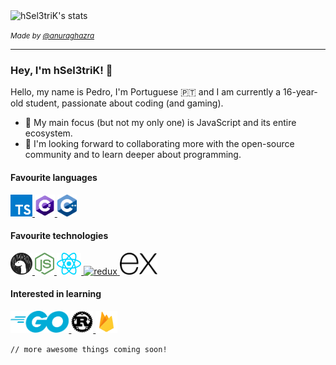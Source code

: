 <img alt="hSel3triK's stats" src="https://github-readme-stats.vercel.app/api?username=hSel3triK&show_icons=true&line_height=30&icon_color=1374EF&title_color=000&text_color=696969" />

<i><small>Made by <a target="_blank" href="https://github.com/anuraghazra">@anuraghazra</a></small></i>

<hr />

### Hey, I'm hSel3triK! 👋

<p>Hello, my name is Pedro, I'm Portuguese 🇵🇹 and I am currently a 16-year-old student, passionate about coding (and gaming).</p>

-   🎯 My main focus (but not my only one) is JavaScript and its entire ecosystem.
-   💭 I'm looking forward to collaborating more with the open-source community and to learn deeper about programming.

#### Favourite languages

<a target="_blank" href="https://www.typescriptlang.org/">
    <img alt="typescript" height="35em" src="https://github.com/hSel3triK/hSel3triK/raw/master/icons/typescript.svg">
</a>

<a target="_blank" href="https://docs.microsoft.com/en-gb/dotnet/csharp/">
    <img alt="csharp" height="35em" src="https://github.com/hSel3triK/hSel3triK/raw/master/icons/csharp.svg">
</a>

<a target="_blank" href="https://docs.microsoft.com/en-gb/cpp/?view=vs-2019">
    <img alt="cplusplus" height="35em" src="https://github.com/hSel3triK/hSel3triK/raw/master/icons/cplusplus.svg">
</a>

#### Favourite technologies

<a target="_blank" href="https://deno.land/">
    <img alt="deno" height="35em" src="https://github.com/hSel3triK/hSel3triK/raw/master/icons/deno.svg">
</a>

<a target="_blank" href="https://nodejs.org/en/">
    <img alt="node" height="35em" src="https://github.com/hSel3triK/hSel3triK/raw/master/icons/node.svg">
</a>

<a target="_blank" href="https://reactjs.org/">
    <img alt="react" height="35em" src="https://github.com/hSel3triK/hSel3triK/raw/master/icons/react.svg">
</a>

<a target="_blank" href="https://redux.js.org/">
    <img alt="redux" height="35em" src="https://github.com/hSel3triK/hSel3triK/raw/master/icons/redux.svg">
</a>

<a target="_blank" href="https://expressjs.com/">
    <img alt="express" height="35em" src="https://github.com/hSel3triK/hSel3triK/raw/master/icons/express.svg">
</a>

#### Interested in learning

<a target="_blank" href="https://golang.org/">
    <img alt="golang" height="35em" src="https://github.com/hSel3triK/hSel3triK/raw/master/icons/golang.svg">
</a>

<a target="_blank" href="https://www.rust-lang.org/">
    <img alt="rust" height="35em" src="https://github.com/hSel3triK/hSel3triK/raw/master/icons/rust.svg">
</a>

<a target="_blank" href="https://firebase.google.com/">
    <img alt="firebase" height="35em" src="https://github.com/hSel3triK/hSel3triK/raw/master/icons/firebase.svg">
</a>

<code>// more awesome things coming soon!</code>
